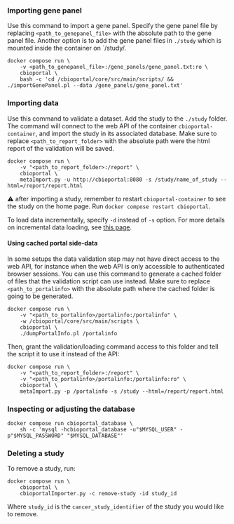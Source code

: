 ### Importing gene panel ###

Use this command to import a gene panel. Specify the gene panel file by replacing 
`<path_to_genepanel_file>` with the absolute path to the gene panel file. Another option is to add the 
gene panel files in `./study` which is mounted inside the container on `/study/.

```shell
docker compose run \
    -v <path_to_genepanel_file>:/gene_panels/gene_panel.txt:ro \
    cbioportal \
    bash -c 'cd /cbioportal/core/src/main/scripts/ && ./importGenePanel.pl --data /gene_panels/gene_panel.txt'
```

### Importing data ###

Use this command to validate a dataset. Add the study to the `./study` folder. The
command will connect to the web API of the container `cbioportal-container`, and import 
the study in its associated database. Make sure to replace `<path_to_report_folder>` with 
the absolute path were the html report of the validation will be saved.

```shell
docker compose run \
    -v "<path_to_report_folder>:/report" \
    cbioportal \
    metaImport.py -u http://cbioportal:8080 -s /study/name_of_study --html=/report/report.html
```
:warning: after importing a study, remember to restart `cbioportal-container`
to see the study on the home page. Run `docker compose restart cbioportal`.

To load data incrementally, specify `-d` instead of `-s` option.
For more details on incremental data loading, see [this page](./Incremental-Data-Loading.md).

#### Using cached portal side-data ####

In some setups the data validation step may not have direct access to the web API, for instance when the web API is only accessible to authenticated browser sessions. You can use this command to generate a cached folder of files that the validation script can use instead. Make sure to replace `<path_to_portalinfo>` with the absolute path where the cached folder is going to be generated.

```shell
docker compose run \
    -v "<path_to_portalinfo>/portalinfo:/portalinfo" \
    -w /cbioportal/core/src/main/scripts \
    cbioportal \
    ./dumpPortalInfo.pl /portalinfo
```

Then, grant the validation/loading command access to this folder and tell the script it to use it instead of the API:

```shell
docker compose run \
    -v "<path_to_report_folder>:/report" \
    -v "<path_to_portalinfo>/portalinfo:/portalinfo:ro" \
    cbioportal \
    metaImport.py -p /portalinfo -s /study --html=/report/report.html
```

### Inspecting or adjusting the database ###

```shell
docker compose run cbioportal_database \
    sh -c 'mysql -hcbioportal_database -u"$MYSQL_USER" -p"$MYSQL_PASSWORD" "$MYSQL_DATABASE"'
```

### Deleting a study ###

To remove a study, run:

```shell
docker compose run \
    cbioportal \
    cbioportalImporter.py -c remove-study -id study_id
```

Where `study_id` is the `cancer_study_identifier` of the study you would like to remove.
